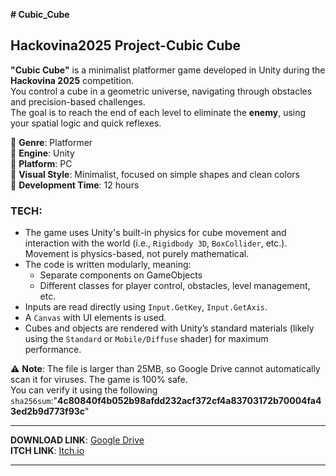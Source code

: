 **# Cubic_Cube**  
## Hackovina2025 Project-Cubic Cube  
  
**"Cubic Cube"** is a minimalist platformer game developed in Unity during the **Hackovina 2025** competition.  
You control a cube in a geometric universe, navigating through obstacles and precision-based challenges.   
The goal is to reach the end of each level to eliminate the **enemy**, using your spatial logic and quick reflexes.  
  
🔹 **Genre**: Platformer  
🔹 **Engine**: Unity  
🔹 **Platform**: PC  
🔹 **Visual Style**: Minimalist, focused on simple shapes and clean colors  
🔹 **Development Time**: 12 hours  

### **TECH:** 
- The game uses Unity's built-in physics for cube movement and interaction with the world (i.e., `Rigidbody 3D`, `BoxCollider`, etc.). Movement is physics-based, not purely mathematical.  
- The code is written modularly, meaning:  
  - Separate components on GameObjects  
  - Different classes for player control, obstacles, level management, etc.  
- Inputs are read directly using `Input.GetKey`, `Input.GetAxis`.  
- A `Canvas` with UI elements is used.  
- Cubes and objects are rendered with Unity’s standard materials (likely using the `Standard` or `Mobile/Diffuse` shader) for maximum performance.  

⚠️ **Note**: The file is larger than 25MB, so Google Drive cannot automatically scan it for viruses. The game is 100% safe.  
You can verify it using the following `sha256sum`:"**4c80840f4b052b98afdd232acf372cf4a83703172b70004fa43ed2b9d773f93c**"  
  
---
  
**DOWNLOAD LINK**: [Google Drive](https://drive.google.com/file/d/1POb5UWBV8Yom6cKfKRNDR4_vv_KtKK8f/view?usp=sharing)  
**ITCH LINK**: [Itch.io](https://valymnd-bot.itch.io/cubic-cube/devlog/933688/cubic-cube)
  
---
  

